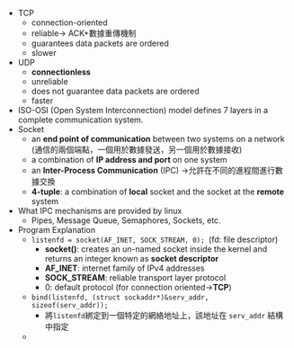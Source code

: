 * TCP
	* connection-oriented
	* reliable→ ACK+數據重傳機制
	* guarantees data packets are ordered
	* slower
* UDP
	* **connectionless**
	* unreliable
	* does not guarantee data packets are ordered
	* faster
* ISO-OSI (Open System Interconnection) model defines 7 layers in a complete communication system.
* Socket
	* an **end point of communication** between two systems on a network (通信的兩個端點，一個用於數據發送，另一個用於數據接收)
	* a combination of **IP address and port** on one system
	* an **Inter-Process Communication** (IPC) →允許在不同的進程間進行數據交換
	* **4-tuple**: a combination of **local** socket and the socket at the **remote** system
* What IPC mechanisms are provided by linux
	* Pipes, Message Queue, Semaphores, Sockets, etc.
* Program Explanation
	* `listenfd = socket(AF_INET, SOCK_STREAM, 0); `(fd: file descriptor)
		* **socket()**: creates an un-named socket inside the kernel and returns an integer known as **socket descriptor**
		* **AF_INET**: internet family of IPv4 addresses
		* **SOCK_STREAM**: reliable transport layer protocol
		* 0: default protocol (for connection oriented→**TCP**)
	* `bind(listenfd, (struct sockaddr*)&serv_addr, sizeof(serv_addr));`
		* 將`listenfd`綁定到一個特定的網絡地址上，該地址在 `serv_addr` 結構中指定
	* 
